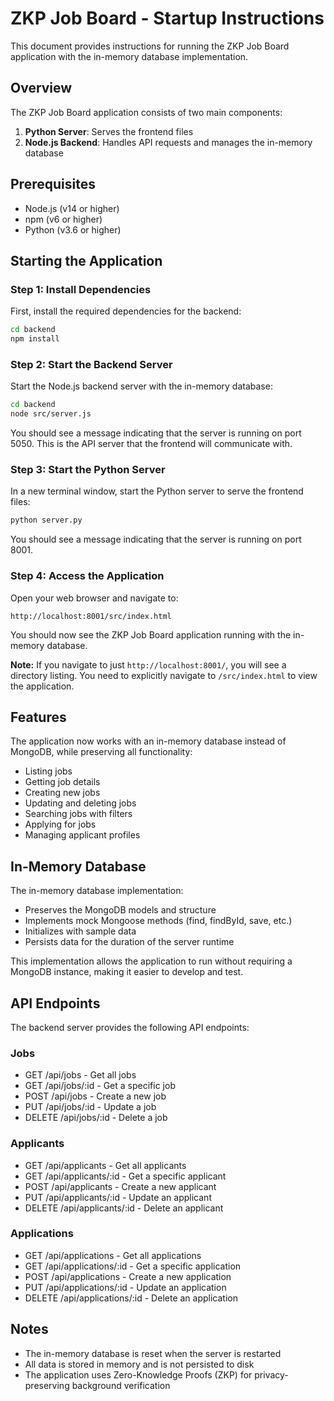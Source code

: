 # ZKP Job Board - Startup Instructions

This document provides instructions for running the ZKP Job Board application with the in-memory database implementation.

## Overview

The ZKP Job Board application consists of two main components:

1. **Python Server**: Serves the frontend files
2. **Node.js Backend**: Handles API requests and manages the in-memory database

## Prerequisites

- Node.js (v14 or higher)
- npm (v6 or higher)
- Python (v3.6 or higher)

## Starting the Application

### Step 1: Install Dependencies

First, install the required dependencies for the backend:

```bash
cd backend
npm install
```

### Step 2: Start the Backend Server

Start the Node.js backend server with the in-memory database:

```bash
cd backend
node src/server.js
```

You should see a message indicating that the server is running on port 5050. This is the API server that the frontend will communicate with.

### Step 3: Start the Python Server

In a new terminal window, start the Python server to serve the frontend files:

```bash
python server.py
```

You should see a message indicating that the server is running on port 8001.

### Step 4: Access the Application

Open your web browser and navigate to:

```
http://localhost:8001/src/index.html
```

You should now see the ZKP Job Board application running with the in-memory database.

**Note:** If you navigate to just `http://localhost:8001/`, you will see a directory listing. You need to explicitly navigate to `/src/index.html` to view the application.

## Features

The application now works with an in-memory database instead of MongoDB, while preserving all functionality:

- Listing jobs
- Getting job details
- Creating new jobs
- Updating and deleting jobs
- Searching jobs with filters
- Applying for jobs
- Managing applicant profiles

## In-Memory Database

The in-memory database implementation:

- Preserves the MongoDB models and structure
- Implements mock Mongoose methods (find, findById, save, etc.)
- Initializes with sample data
- Persists data for the duration of the server runtime

This implementation allows the application to run without requiring a MongoDB instance, making it easier to develop and test.

## API Endpoints

The backend server provides the following API endpoints:

### Jobs
- GET /api/jobs - Get all jobs
- GET /api/jobs/:id - Get a specific job
- POST /api/jobs - Create a new job
- PUT /api/jobs/:id - Update a job
- DELETE /api/jobs/:id - Delete a job

### Applicants
- GET /api/applicants - Get all applicants
- GET /api/applicants/:id - Get a specific applicant
- POST /api/applicants - Create a new applicant
- PUT /api/applicants/:id - Update an applicant
- DELETE /api/applicants/:id - Delete an applicant

### Applications
- GET /api/applications - Get all applications
- GET /api/applications/:id - Get a specific application
- POST /api/applications - Create a new application
- PUT /api/applications/:id - Update an application
- DELETE /api/applications/:id - Delete an application

## Notes

- The in-memory database is reset when the server is restarted
- All data is stored in memory and is not persisted to disk
- The application uses Zero-Knowledge Proofs (ZKP) for privacy-preserving background verification